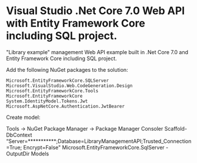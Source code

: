 
# Visual Studio .Net Core 7.0 Web API with Entity Framework Core including SQL project.

"Library example" management Web API example built in .Net Core 7.0 and Entity Framework Core including SQL project.

Add the following NuGet packages to the solution:

	Microsoft.EntityFrameworkCore.SQLServer
	Microsoft.VisualStudio.Web.CodeGeneration.Design
	Microsoft.EntityFrameworkCore.Tools
	Microsoft.EntityFrameworkCore
	System.IdentityModel.Tokens.Jwt
	Microsoft.AspNetCore.Authentication.JwtBearer

Create model:

  Tools → NuGet Package Manager → Package Manager Consoler
  Scaffold-DbContext “Server=***********;Database=LibraryManagementAPI;Trusted_Connection=True; Encrypt=False" Microsoft.EntityFrameworkCore.SqlServer -OutputDir Models
